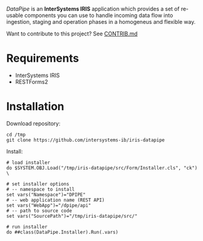 *DataPipe* is an **InterSystems IRIS** application which provides a set of re-usable components you can use to handle incoming data flow into ingestion, staging and operation phases in a homogeneus and flexible way.

Want to contribute to this project? See [CONTRIB.md](./CONTRIB.md)

# Requirements
* InterSystems IRIS
* RESTForms2

# Installation
Download repository:
```
cd /tmp
git clone https://github.com/intersystems-ib/iris-datapipe
```

Install:
```objectscript
# load installer
do $SYSTEM.OBJ.Load("/tmp/iris-datapipe/src/Form/Installer.cls", "ck") \

# set installer options
# -- namespace to install
set vars("Namespace")="DPIPE"
# -- web application name (REST API)
set vars("WebApp")="/dpipe/api"
# -- path to source code
set vars("SourcePath")="/tmp/iris-datapipe/src/"

# run installer
do ##class(DataPipe.Installer).Run(.vars)
```